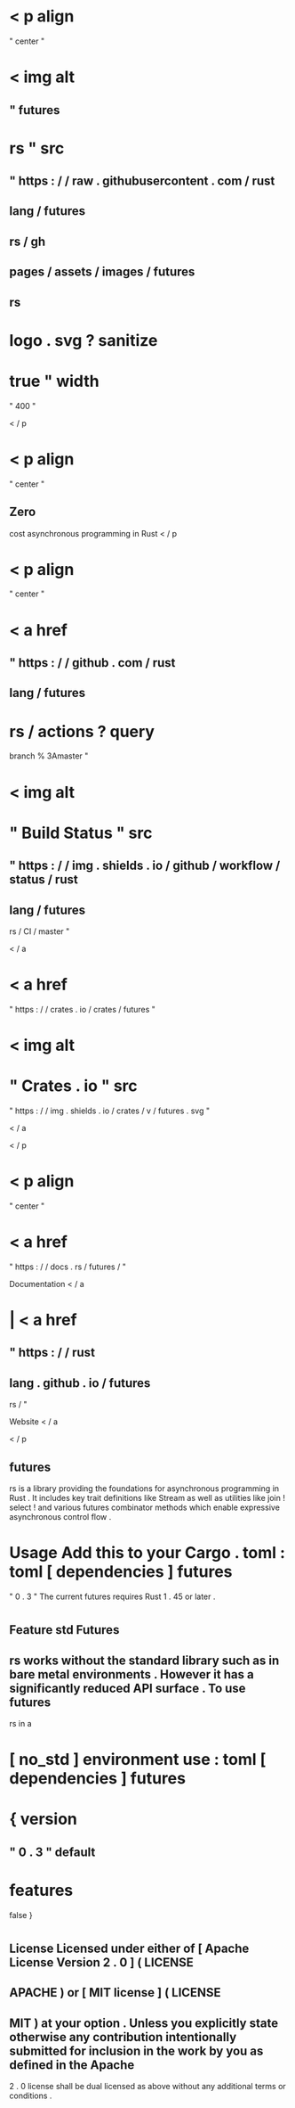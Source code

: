 <
p
align
=
"
center
"
>
<
img
alt
=
"
futures
-
rs
"
src
=
"
https
:
/
/
raw
.
githubusercontent
.
com
/
rust
-
lang
/
futures
-
rs
/
gh
-
pages
/
assets
/
images
/
futures
-
rs
-
logo
.
svg
?
sanitize
=
true
"
width
=
"
400
"
>
<
/
p
>
<
p
align
=
"
center
"
>
Zero
-
cost
asynchronous
programming
in
Rust
<
/
p
>
<
p
align
=
"
center
"
>
<
a
href
=
"
https
:
/
/
github
.
com
/
rust
-
lang
/
futures
-
rs
/
actions
?
query
=
branch
%
3Amaster
"
>
<
img
alt
=
"
Build
Status
"
src
=
"
https
:
/
/
img
.
shields
.
io
/
github
/
workflow
/
status
/
rust
-
lang
/
futures
-
rs
/
CI
/
master
"
>
<
/
a
>
<
a
href
=
"
https
:
/
/
crates
.
io
/
crates
/
futures
"
>
<
img
alt
=
"
Crates
.
io
"
src
=
"
https
:
/
/
img
.
shields
.
io
/
crates
/
v
/
futures
.
svg
"
>
<
/
a
>
<
/
p
>
<
p
align
=
"
center
"
>
<
a
href
=
"
https
:
/
/
docs
.
rs
/
futures
/
"
>
Documentation
<
/
a
>
|
<
a
href
=
"
https
:
/
/
rust
-
lang
.
github
.
io
/
futures
-
rs
/
"
>
Website
<
/
a
>
<
/
p
>
futures
-
rs
is
a
library
providing
the
foundations
for
asynchronous
programming
in
Rust
.
It
includes
key
trait
definitions
like
Stream
as
well
as
utilities
like
join
!
select
!
and
various
futures
combinator
methods
which
enable
expressive
asynchronous
control
flow
.
#
#
Usage
Add
this
to
your
Cargo
.
toml
:
toml
[
dependencies
]
futures
=
"
0
.
3
"
The
current
futures
requires
Rust
1
.
45
or
later
.
#
#
#
Feature
std
Futures
-
rs
works
without
the
standard
library
such
as
in
bare
metal
environments
.
However
it
has
a
significantly
reduced
API
surface
.
To
use
futures
-
rs
in
a
#
[
no_std
]
environment
use
:
toml
[
dependencies
]
futures
=
{
version
=
"
0
.
3
"
default
-
features
=
false
}
#
#
License
Licensed
under
either
of
[
Apache
License
Version
2
.
0
]
(
LICENSE
-
APACHE
)
or
[
MIT
license
]
(
LICENSE
-
MIT
)
at
your
option
.
Unless
you
explicitly
state
otherwise
any
contribution
intentionally
submitted
for
inclusion
in
the
work
by
you
as
defined
in
the
Apache
-
2
.
0
license
shall
be
dual
licensed
as
above
without
any
additional
terms
or
conditions
.
